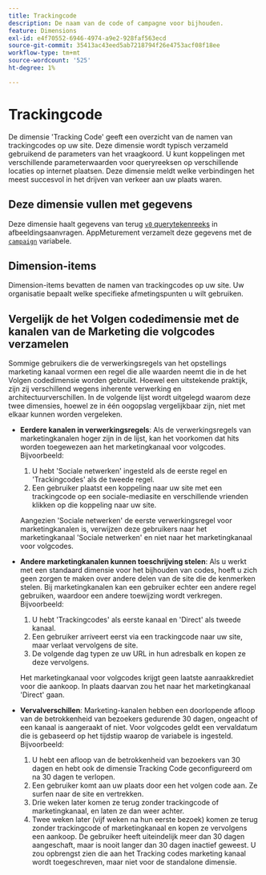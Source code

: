```yaml
---
title: Trackingcode
description: De naam van de code of campagne voor bijhouden.
feature: Dimensions
exl-id: e4f70552-6946-4974-a9e2-928faf563ecd
source-git-commit: 35413ac43eed5ab7218794f26e4753acf08f18ee
workflow-type: tm+mt
source-wordcount: '525'
ht-degree: 1%

---
```


# Trackingcode

De dimensie &#39;Tracking Code&#39; geeft een overzicht van de namen van trackingcodes op uw site. Deze dimensie wordt typisch verzameld gebruikend de parameters van het vraagkoord. U kunt koppelingen met verschillende parameterwaarden voor queryreeksen op verschillende locaties op internet plaatsen. Deze dimensie meldt welke verbindingen het meest succesvol in het drijven van verkeer aan uw plaats waren.

## Deze dimensie vullen met gegevens

Deze dimensie haalt gegevens van terug [`v0` querytekenreeks](/help/implement/validate/query-parameters.md) in afbeeldingsaanvragen. AppMeturement verzamelt deze gegevens met de [`campaign`](/help/implement/vars/page-vars/campaign.md) variabele.

## Dimension-items

Dimension-items bevatten de namen van trackingcodes op uw site. Uw organisatie bepaalt welke specifieke afmetingspunten u wilt gebruiken.

## Vergelijk de het Volgen codedimensie met de kanalen van de Marketing die volgcodes verzamelen

Sommige gebruikers die de verwerkingsregels van het opstellings marketing kanaal vormen een regel die alle waarden neemt die in de het Volgen codedimensie worden gebruikt. Hoewel een uitstekende praktijk, zijn zij verschillend wegens inherente verwerking en architectuurverschillen. In de volgende lijst wordt uitgelegd waarom deze twee dimensies, hoewel ze in één oogopslag vergelijkbaar zijn, niet met elkaar kunnen worden vergeleken.

* **Eerdere kanalen in verwerkingsregels**: Als de verwerkingsregels van marketingkanalen hoger zijn in de lijst, kan het voorkomen dat hits worden toegewezen aan het marketingkanaal voor volgcodes. Bijvoorbeeld:

   1. U hebt &#39;Sociale netwerken&#39; ingesteld als de eerste regel en &#39;Trackingcodes&#39; als de tweede regel.
   2. Een gebruiker plaatst een koppeling naar uw site met een trackingcode op een sociale-mediasite en verschillende vrienden klikken op die koppeling naar uw site.

   Aangezien &#39;Sociale netwerken&#39; de eerste verwerkingsregel voor marketingkanalen is, verwijzen deze gebruikers naar het marketingkanaal &#39;Sociale netwerken&#39; en niet naar het marketingkanaal voor volgcodes.
* **Andere marketingkanalen kunnen toeschrijving stelen**: Als u werkt met een standaard dimensie voor het bijhouden van codes, hoeft u zich geen zorgen te maken over andere delen van de site die de kenmerken stelen. Bij marketingkanalen kan een gebruiker echter een andere regel gebruiken, waardoor een andere toewijzing wordt verkregen. Bijvoorbeeld:
   1. U hebt &#39;Trackingcodes&#39; als eerste kanaal en &#39;Direct&#39; als tweede kanaal.
   2. Een gebruiker arriveert eerst via een trackingcode naar uw site, maar verlaat vervolgens de site.
   3. De volgende dag typen ze uw URL in hun adresbalk en kopen ze deze vervolgens.

   Het marketingkanaal voor volgcodes krijgt geen laatste aanraakkrediet voor die aankoop. In plaats daarvan zou het naar het marketingkanaal &#39;Direct&#39; gaan.
* **Vervalverschillen**: Marketing-kanalen hebben een doorlopende afloop van de betrokkenheid van bezoekers gedurende 30 dagen, ongeacht of een kanaal is aangeraakt of niet. Voor volgcodes geldt een vervaldatum die is gebaseerd op het tijdstip waarop de variabele is ingesteld. Bijvoorbeeld:
   1. U hebt een afloop van de betrokkenheid van bezoekers van 30 dagen en hebt ook de dimensie Tracking Code geconfigureerd om na 30 dagen te verlopen.
   2. Een gebruiker komt aan uw plaats door een het volgen code aan. Ze surfen naar de site en vertrekken.
   3. Drie weken later komen ze terug zonder trackingcode of marketingkanaal, en laten ze dan weer achter.
   4. Twee weken later (vijf weken na hun eerste bezoek) komen ze terug zonder trackingcode of marketingkanaal en kopen ze vervolgens een aankoop.
   De gebruiker heeft uiteindelijk meer dan 30 dagen aangeschaft, maar is nooit langer dan 30 dagen inactief geweest. U zou opbrengst zien die aan het Tracking codes marketing kanaal wordt toegeschreven, maar niet voor de standalone dimensie.
